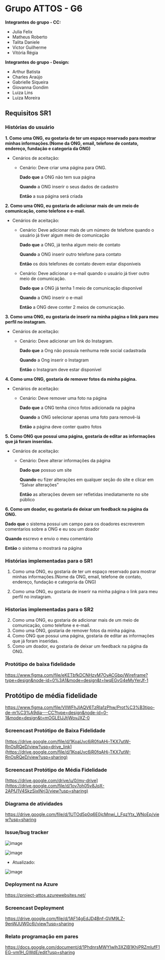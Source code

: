 # Grupo ATTOS - G6

**Integrantes do grupo - CC:**
- Julia Felix
- Matheus Roberto
- Talita Daniele  
- Victor Guilherme 
- Vitória Régia
  
**Integrantes do grupo - Design:**
- Arthur Batista
- Charles Araújo
- Gabrielle Siqueira
- Giovanna Gondim
- Luiza Lins
- Luiza Moreira

## Requisitos SR1

### Histórias do usuário

**1. Como uma ONG, eu gostaria de ter um espaço reservado para mostrar minhas informações.(Nome da ONG, email, telefone de contato, endereço, fundação e categoria da ONG)**
- Cenários de aceitação:
  
  - Cenário: Deve criar uma página para ONG.
    
      **Dado que** a ONG não tem sua página

      **Quando** a ONG inserir o seus dados de cadastro
    
      **Então** a sua página será criada

**2. Como uma ONG, eu gostaria de adicionar mais de um meio de comunicação, como telefone e e-mail.**
- Cenários de aceitação:
  - Cenário: Deve adicionar mais de um número de telefone quando o usuário já tiver algum meio de comunicação
    
  	**Dado que** a ONG, já tenha algum meio de contato
    
  	**Quando** a ONG inserir outro telefone para contato
    
  	**Então** os dois telefones de contato devem estar disponíveis

  - Cenário: Deve adicionar o e-mail quando o usuário já tiver outro meio de comunicação.
    
    **Dado que** a ONG já tenha 1 meio de comunicação disponível
    
    **Quando** a ONG inserir o e-mail
    
    **Então** a ONG deve conter 2 meios de comunicação.

**3. Como uma ONG, eu gostaria de inserir na minha página o link para meu perfil no instagram.**
- Cenários de aceitação:
  - Cenário: Deve adicionar um link do Instagram.
  
    **Dado que** a Ong não possuía nenhuma rede social cadastrada
    
    **Quando** a Ong inserir o Instagram
    
    **Então** o Instagram deve estar disponível
		
**4. Como uma ONG, gostaria de remover fotos da minha página.**
- Cenários de aceitação:
  - Cenário: Deve remover uma foto na página

    
    **Dado que** a ONG tenha cinco fotos adicionada na página
    
    **Quando** a ONG selecionar apenas uma foto para removê-lá
    
    **Então** a página deve conter quatro fotos


**5. Como ONG que possui uma página, gostaria de editar as informações que já foram inseridas.**
- Cenários de aceitação:
  - Cenário: Deve alterar informações da página
    
      **Dado que** possuo um site
    
      **Quando** eu fizer alterações em qualquer seção do site e clicar em “Salvar alterações”
    
      **Então** as alterações devem ser refletidas imediatamente no site público

**6. Como um doador, eu gostaria de deixar um feedback na página da ONG.**

  **Dado que** o sistema possui um campo para os doadores escreverem comentarios sobre a ONG e eu sou um doador
  
  **Quando** escrevo e envio o meu comentário
  
  **Então** o sistema o mostrará na página



### Histórias implementadas para o SR1

1. Como uma ONG, eu gostaria de ter um espaço reservado para mostrar minhas informações.(Nome da ONG, email, telefone de contato, endereço, fundação e categoria da ONG)

3. Como uma ONG, eu gostaria de inserir na minha página o link para meu perfil no instagram.

### Historias implementadas para o SR2

2. Como uma ONG, eu gostaria de adicionar mais de um meio de comunicação, como telefone e e-mail.
4. Como uma ONG, gostaria de remover fotos da minha página.
5. Como ONG que possui uma página, gostaria de editar as informações que já foram inseridas.
6. Como um doador, eu gostaria de deixar um feedback na página da ONG.

### Protótipo de baixa fidelidade

https://www.figma.com/file/eKETbfkDCNHzvM7OyACGbp/Wireframe?type=design&node-id=0%3A1&mode=design&t=IwqEGvG4eMyYerJf-1

## Protótipo de média fidelidade

https://www.figma.com/file/VllWFhJIAQV6TzRIa1zPhw/Prot%C3%B3tipo-de-m%C3%A9dia---CC?type=design&node-id=0-1&mode=design&t=mOGLEIJJtjWovJXZ-0

### Screencast Protótipo de Baixa Fidelidade
[https://drive.google.com/file/d/1KoaUvc6jR0fqAHj-TKX7utW-RnOsRQeD/view?usp=drive_link](https://drive.google.com/file/d/1KoaUvc6jR0fqAHj-TKX7utW-RnOsRQeD/view?usp=sharing)


### Screencast Protótipo de Média Fidelidade
[https://drive.google.com/drive/u/0/my-drive](https://drive.google.com/file/d/1ov7oh05v8JqX-2APfJ1V4SkzSixINrj3/view?usp=sharing)


### Diagrama de atividades

https://drive.google.com/file/d/1UTOd5p0q6E0jcMnwi_I_FqzYtx_WNoEp/view?usp=sharing

### Issue/bug tracker

![image](https://github.com/mateusioliveira/projetos-attos/assets/98843736/e8a7bff1-53fd-4e12-a08c-fc7a6a2711bf)

![image](https://github.com/mateusioliveira/projetos-attos/assets/98843736/a4bafee4-d3a7-4393-a9d2-0bfe07914d2c)

- Atualizado:

![image](https://github.com/mateusioliveira/projetos-attos/assets/98843736/dfe0e015-8dbc-4eb1-919b-70c0fc6bf83c)

### Deployment na Azure

https://project-attos.azurewebsites.net/

### Screencast Deployment
https://drive.google.com/file/d/1AF14gEdJD4Bnf-GVM9LZ-9enWJUW0c6i/view?usp=sharing


### Relato programação em pares

https://docs.google.com/document/d/1PhdnrsMWYIwlh3XZIB1KhjPRZmlufF1EG-vm1H_GWdE/edit?usp=sharing
